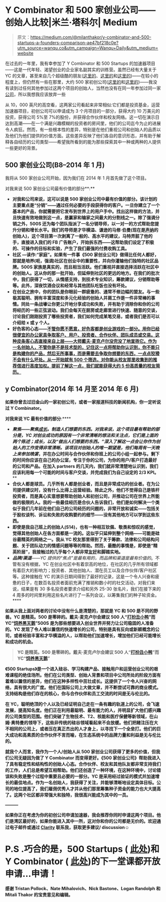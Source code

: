 # Y Combinator 和 500 家创业公司——创始人比较|米兰·塔科尔| Medium

> 原文：<https://medium.com/@milanthakor/y-combinator-and-500-startups-a-founders-comparison-ae47bf218c0e?utm_source=wanqu.co&utm_campaign=Wanqu+Daily&utm_medium=website>

在过去的一年里，我有幸参加了 Y Combinator 和 500 Startups 的加速器项目——这是一代年轻、渴望创业的企业家名副其实的训练营。虽然已经有大量关于 YC 的文章，甚至来自几个超级酷的朋友([这里的](http://lawnlove.com/blog/y-combinator-startups-and-you/)、[这里的](/@msjpenn/how-to-reapply-to-yc-f5aa6713e8ea)和[这里的](/@andrewjiang/unintentionally-in-yc-9dd0ccbaeb44))——在较小的程度上，但仍然有一些在那里，大约 500 家初创公司([这里的](/@jeromezng/500-days-in-fb33aed92dad)和[这里的](http://tech.co/4-tips-applying-to-500-startups-batch-10-soundbetter-2014-05))——我没有读到过任何其他参加过这两个项目的创始人，当然也没有在同一年参加过同一家[公司](http://unwind.me)，所以我想我应该放弃一些

从 10，000 英尺的高空看，这两家公司看起来非常相似:它们都是投资基金，运营加速器项目，初创公司可以申请成为 3 个月项目的一部分，获得大约 10 万美元的投资，获得公司 5%至 7%的股份，并获得合作伙伴和校友网络。这一切在演示日达到高潮——在一个满是兴趣模糊的投资者的房间里，他们的公司迄今为止的进展令人疯狂。然而，有一些根本性的差异，特别是在他们重视公司和创始人的品质以及他们为他们提供的价值方面。这些差异反映了他们各自的意识形态，并有助于解释各自经历的公司类型——希望我所看到的能为那些探索其中一种或两种的人提供一些更好的背景。

## **500 家创业公司(B8–2014 年 1 月)**

我将从 500 家创业公司开始，因为我们在 2014 年 1 月首先做了这个项目。

对我来说 500 家创业公司最有价值的部分**:**

*   **对我和公司来说，这可以说是 500 家创业公司中最有价值的部分。该计划的主要重点是“分销”——通过任何必要的手段获得你的客户。一旦你建立了一个基本的产品，你就需要把它发布到世界上的用户手中。找出这样做的方法，并且快速有效地做到这一点，是赢家和输家之间最大的分割线之一。除了强调分销之外，500S 还为每个团队指派了一名分销导师，以一对一的方式帮助您提升分销和增长水平。我们的导师是才华横溢、谦逊的马修·伯曼(现在是[声纳](https://www.sendsonar.com/)的创始人)，这个项目第一次剥离了一般的、高水平的建议，马特弄脏了他的手，直接进入我们的 FB 广告账户，开始拆东西——这帮助我们设定了积极的、可操作的目标和实验，产生了我们最强的付费收购工具。**
*   ****社区** —读作:“家庭”。如果有一件事《500 家创业公司》做得比任何人都好，那就是培养(呃，强调)社区在创业中的重要性，并向你灌输他们独特的社区品牌。500S 家族是真实的，而且相当活跃。他们重视并直接选择活跃在社区中的创始人。这从你的那一批开始，但延伸到社区的更远的地方。在我们的批次中，我们获得了一切，从情感支持，到技术专业知识，筹款建议，分销帮助等等。此外，深夜饮酒会议和经常与其他团队吃饭也没有坏处。**
*   **在创业之旅中，你的团队是你眼前一群疲惫的、通常不修边幅的盟友。与一些极其聪明、拥有丰富深度和多元化经验的创始人并肩工作是一件非常棒的事情。同处一条战壕让你更公开地分享成功和失败，并有助于消除你和你的公司将经历的一些正弦波动。我们会每天在厨房或走廊里进行快速、随意的交谈，讨论我们刚刚投资了哪些投资者，我们如何完成某笔交易，或者我们是否可以介绍给 x 或 y 个人。**
*   ****好色客的心态**——[不管你愿不愿意，好色客都是创业游戏的一部分。用你已经很便宜的办公家具争取客户、用户、投资者、合作伙伴、团队成员或交易。这种皮条客心态直接来自上层——大师戴夫·麦克卢尔没完没了地宣扬它。作为一名创始人，不管你是不是技术型的，记住这一点将帮助你认识到，你不能只是构建你的产品，然后无所事事，而是需要去争取你想要的东西，一点点狡猾不会有什么坏处。从一开始就有 500 个筛选，对你能从校友那里收集到的推荐信进行高度加权。提前了解这一点，我们就能获得大约 5 份高质量的校友简历。](https://www.youtube.com/watch?v=5betFZRICVg)**

## **y Combinator(2014 年 14 月至 2014 年 6 月)**

**如果你曾去过旧金山的一家初创公司，或者一家报道科技的新闻机构，你一定听说过 Y Combinator。**

**对我来说 YC 最有价值的部分**:****

*   ******聚焦**——聚焦[成长](http://www.paulgraham.com/growth.html)。制造人们想要的东西。对我来说，这个项目最有帮助的部分是，YC 对创业成功的原因有一个非常清晰的想法和关注点，它们是上面的两个陈述；成长，以及“做出人们想要的东西。”深入了解这一点会让你作为创始人的工作变得非常清晰。该项目对创始人的唯一期望是，他们每周有一天晚上来*参加晚宴*，并在办公时间与合作伙伴和你班上的公司小组一起参与。剩下的时间你应该在自己的办公室，专注于你的公司，为你的用户/客户打造最好的公司和产品。在加入 partners 的几天内，我们就非常清楚地认识到，我们应该利用每一个可能的时间与客户交谈，并完成我们为自己设定的 2/3 KPI。****
*   ****合伙人都是球员。几乎所有人都是创业者，而且是非常成功的创业者。在为公司提供建议时，没有什么比得上运营经验。除此之外，他们不觉得自己是铁杆投资者，而是真心实意想要帮助创始人和初创公司，并推动公司在世界上所能做的极限的人。我的一些最佳经历是合伙人告诉我们，他们是如何解决一个类似于我们几年前在他们自己的公司经历的问题的，非常开放和诚实——包括关于股权谈判、诉讼和失败的收购要约的细节——没有其他地方可以学到这些东西。****
*   ****即使是我自己班上的创始人(S14)，也有一种相互钦佩、敬畏和惊叹的感觉，觉得其他创始人在各方面都是一流的。这似乎只延伸到整个网络——可能是硅谷最精英的网络之一。我从 YC 校友那里得到了关于筹款、法律和公司结构问题、关于团队动力的情感问题等等的帮助。然而，最酷的事情是，即使是“精英阶层”，我接触过的几乎每个人都非常[友好](http://paulgraham.com/mean.html)和脚踏实地。****
*   ******品牌/渠道**——YC 提供的“焦点”是最*有用的*，而品牌和渠道是最*有价值的*。不管有没有根据，YC 在创业社区中有着崇高的地位，在社区的几乎所有领域都有着巨大的影响力；投资者、其他创始人、潜在员工以及合作伙伴/客户社区等。这种接触在 YC 的演示日期间得到了最好的记录，这是一个令人兴奋和疲惫的日子，在数百名投资者面前充满了推销和数小时的社交活动，对我们来说，结果是有 30 多名投资者要求介绍和另外 25-30 张名片，我们在接下来的 4 周多的时间里利用这些名片进行了一系列会议，以筹集我们的种子轮资金。****

****如果从我上面对两者的讨论中没有什么是清楚的，那就是 YC 和 500 是不同的野兽。YC 是精英。500 是零碎的。戴夫·麦克卢尔会建议 500 人“[打扮丑小鸭](http://pando.com/news/dave-mcclure-y-combinator-is-the-yankees-500-startups-the-oakland-as/)”而 YC“[饲养黑天鹅](http://paulgraham.com/swan)”500S 是为那些想要进入创业世界并努力让公司稳固的人准备的。YC 发现了令人难以置信的快速增长的公司，特别是具有反向或新颖概念的公司，或者经验丰富和才华横溢的人，以帮助他们加速增长，增加他们已经可能增长和成功的机会。****

> ****YC 是精英。500 是零碎的。戴夫·麦克卢尔会建议 500 人“[打扮丑小鸭](http://pando.com/news/dave-mcclure-y-combinator-is-the-yankees-500-startups-the-oakland-as/)”而 YC“[饲养黑天鹅](http://paulgraham.com/swan)”****

****《500 Startups》是一个进入硅谷、学习构建产品、接触用户和运营创业公司的艰难课程的绝佳场所。他们在公司类型、创始人背景和项目中公司所处的阶段方面有着难以置信的差异，他们在这种多样性中茁壮成长。这提供了一个令人兴奋的网络，具有很大的广度。他们在国际公司上大做文章，并不断尝试可靠的商业模式。支持结构是他们存在的核心，你与合作伙伴和员工交流的时间是无与伦比的。****

****在 YC，聪明绝顶的个人以及已经证明自己走在一条有趣的轨道上的公司，会飞速发展，提高知名度。他们正在利用最聪明、最有能力的人，并明显扩大他们感兴趣的公司类型的范围。他们突破了生物技术、T2、核能和医疗保健等新领域，在山姆·奥特曼的领导下，这些非传统的硅谷领域看起来不会放缓。他们把赌注压在大不相同的公司上，或者压在真正杰出的人才身上，以寻找下一个全垒打。他们的巨大成功和高素质的合作伙伴不言而喻，在生态系统中的品牌力量和利益是无与伦比的。****

****就我个人而言，我作为一个人/创始人从 500 家创业公司获得了更多的价值，但我们公司无疑因为做了 Y Combinator 而变得更好。《500 家创业公司》帮助我进入了具有稳定性和结构性的创始人心态。合作伙伴、校友和其他队友都非常支持我们的工作，人们总是希望互相帮助。他们还创造了一种环境，在这种环境中，讨论错误和失败是整个过程中重要且必要的一部分。YC 是采用经过验证的模式并加速增长的最佳地点。作为一名创始人，我获得了关注，并能够清晰地设定具体目标。公司的地位提高了，我们雇佣优秀人才并从他们那里筹集种子资金的能力也大大提高了。这两个社区都非常强大和独特，我很高兴能成为其中的一员。****

****———****

****如果你正在考虑为你的初创公司申请加速器，我会推荐你同时申请这两个项目。他们是湾区最好的，如果你能进入其中一所，这对你和你的公司都是无价的。欢迎通过电子邮件或通过 [Clarity](https://clarity.fm/milanthakor1) 联系我，获取更多建议/ discussion☺****

# ****P.S .巧合的是，500 Startups ( [此处](https://angel.co/500startups-batch-13/apply))和 Y Combinator ( [此处](http://www.ycombinator.com/apply/))的下一堂课都开放申请…申请！****

****感谢 Tristan Pollock、Nate Mihalovich、Nick Bastone、Logan Randolph 和 Mitali Thakor 的宝贵意见和编辑。****
